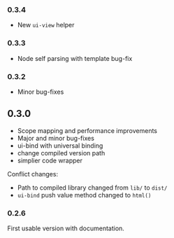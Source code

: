 ### 0.3.4

* New `ui-view` helper

### 0.3.3

* Node self parsing with template bug-fix

### 0.3.2

* Minor bug-fixes

## 0.3.0

* Scope mapping and performance improvements
* Major and minor bug-fixes
* ui-bind with universal binding
* change compiled version path 
* simplier code wrapper

Conflict changes:

* Path to compiled library changed from `lib/` to `dist/`
* `ui-bind` push value method changed to `html()`

### 0.2.6

First usable version with documentation.
